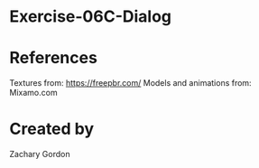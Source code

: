 # Exercise-06C-Dialog

# References

Textures from: https://freepbr.com/
Models and animations from: Mixamo.com

# Created by 
Zachary Gordon
